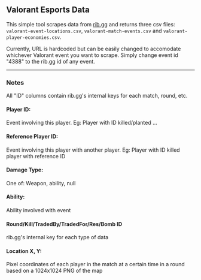 ## Valorant Esports Data

This simple tool scrapes data from [rib.gg](https://www.rib.gg/) and returns three csv files: `valorant-event-locations.csv`, `valorant-match-events.csv` and `valorant-player-economies.csv`.

Currently, URL is hardcoded but can be easily changed to accomodate whichever Valorant event you want to scrape. Simply change event id "4388" to the rib.gg id of any event.

___
### Notes
All "ID" columns contain rib.gg's internal keys for each match, round, etc. 

#### Player ID:
Event involving this player. Eg: Player with ID killed/planted ...

#### Reference Player ID:
Event involving this player with another player. Eg: Player with ID killed player with reference ID

#### Damage Type:
One of: Weapon, ability, null

#### Ability:
Ability involved with event

#### Round/Kill/TradedBy/TradedFor/Res/Bomb ID
rib.gg's internal key for each type of data

#### Location X, Y:
Pixel coordinates of each player in the match at a certain time in a round based on a 1024x1024 PNG of the map
